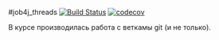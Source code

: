 #job4j_threads
[![Build Status](https://travis-ci.com/EDGE775/job4j_threads.svg?branch=main)](https://travis-ci.com/EDGE775/job4j_threads)
[![codecov](https://codecov.io/gh/EDGE775/job4j_threads/branch/master/graph/badge.svg?token=OIRQV0YCNP)](https://codecov.io/gh/EDGE775/job4j_threads)

В курсе производилась работа с веткамы git (и не только).
